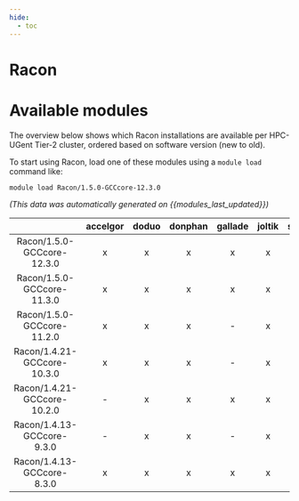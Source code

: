 ```yaml
---
hide:
  - toc
---
```


Racon
=====

# Available modules


The overview below shows which Racon installations are available per HPC-UGent Tier-2 cluster, ordered based on software version (new to old).

To start using Racon, load one of these modules using a `module load` command like:

```shell
module load Racon/1.5.0-GCCcore-12.3.0
```

*(This data was automatically generated on {{modules_last_updated}})*  

| |accelgor|doduo|donphan|gallade|joltik|shinx|skitty|
| :---: | :---: | :---: | :---: | :---: | :---: | :---: | :---: |
|Racon/1.5.0-GCCcore-12.3.0|x|x|x|x|x|x|x|
|Racon/1.5.0-GCCcore-11.3.0|x|x|x|x|x|-|-|
|Racon/1.5.0-GCCcore-11.2.0|x|x|x|-|x|-|-|
|Racon/1.4.21-GCCcore-10.3.0|x|x|x|-|x|-|-|
|Racon/1.4.21-GCCcore-10.2.0|-|x|x|x|x|-|-|
|Racon/1.4.13-GCCcore-9.3.0|-|x|x|-|x|-|-|
|Racon/1.4.13-GCCcore-8.3.0|x|x|x|x|x|-|-|
